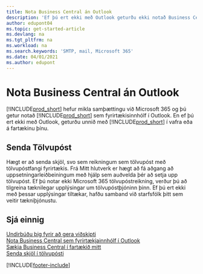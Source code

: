 ```yaml
---
title: Nota Business Central án Outlook
description: 'Ef þú ert ekki með Outlook geturðu ekki notað Business Central sem viðskiptainnhólf í Outlook, en þú getur unnið í vafra eða í fartæki.'
author: edupont04
ms.topic: get-started-article
ms.devlang: na
ms.tgt_pltfrm: na
ms.workload: na
ms.search.keywords: 'SMTP, mail, Microsoft 365'
ms.date: 04/01/2021
ms.author: edupont
---
```

# <a name="use-business-central-without-outlook"></a><a name="use-business-central-without-outlook"></a><a name="use-business-central-without-outlook"></a>Nota Business Central án Outlook
[!INCLUDE[prod_short](includes/prod_short.md)] hefur mikla samþættingu við Microsoft 365 og þú getur notað [!INCLUDE[prod_short](includes/prod_short.md)] sem fyrirtækisinnhólf í Outlook. En ef þú ert ekki með Outlook, geturðu unnið með [!INCLUDE[prod_short](includes/prod_short.md)] í vafra eða á fartækinu þínu.  

## <a name="sending-email"></a><a name="sending-email"></a><a name="sending-email"></a>Senda Tölvupóst
Hægt er að senda skjöl, svo sem reikningum sem tölvupóst með tölvupóstfangi fyrirtækis. Frá Mitt hlutverk er hægt að fá aðgang að uppsetningarleiðbeiningum með hjálp sem auðvelda þér að setja upp tölvupóst. Ef þú notar ekki Microsoft 365 tölvupóstreikning, verður þú að tilgreina tæknilegar upplýsingar um tölvupóstþjóninn þinn. Ef þú ert ekki með þessar upplýsingar tiltækar, hafðu samband við starfsfólk þitt sem veitir tækniþjónustu.  


## <a name="see-also"></a><a name="see-also"></a><a name="see-also"></a>Sjá einnig
[Undirbúðu þig fyrir að gera viðskipti](ui-get-ready-business.md)  
[Nota Business Central sem fyrirtækjainnhólf í Outlook](admin-outlook.md)  
[Sækja Business Central í fartækið mitt](install-mobile-app.md)  
[Senda skjöl í tölvupósti](ui-how-send-documents-email.md)


[!INCLUDE[footer-include](includes/footer-banner.md)]
